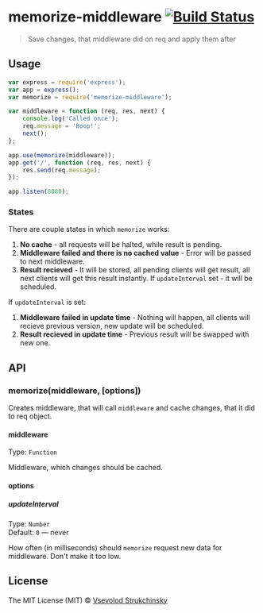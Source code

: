 # memorize-middleware [![Build Status][travis-image]][travis-url]

> Save changes, that middleware did on req and apply them after

## Usage

```js
var express = require('express');
var app = express();
var memorize = require('memorize-middleware');

var middleware = function (req, res, next) {
    console.log('Called once');
    req.message = 'Boop!';
    next();
};

app.use(memorize(middleware));
app.get('/', function (req, res, next) {
    res.send(req.message);
});

app.listen(8080);
```

### States

There are couple states in which `memorize` works:

1. __No cache__ - all requests will be halted, while result is pending.
2. __Middleware failed and there is no cached value__ - Error will be passed to next middleware.
3. __Result recieved__ - It will be stored, all pending clients will get result, all next clients will get this result instantly. If `updateInterval` set - it will be scheduled.

If `updateInterval` is set:

1. __Middleware failed in update time__ - Nothing will happen, all clients will recieve previous version, new update will be scheduled.
2. __Result recieved in update time__ - Previous result will be swapped with new one.

## API

### memorize(middleware, [options])

Creates middleware, that will call `middleware` and cache changes, that it did to req object.

#### middleware
Type: `Function`

Middleware, which changes should be cached.

#### options

##### updateInterval
Type: `Number`  
Default: `0` — never

How often (in milliseconds) should `memorize` request new data for middleware. Don't make it too low.

## License

The MIT License (MIT) © [Vsevolod Strukchinsky](floatdrop@gmail.com)

[travis-url]: https://travis-ci.org/floatdrop/memorize-middleware
[travis-image]: http://img.shields.io/travis/floatdrop/memorize-middleware.svg?style=flat

